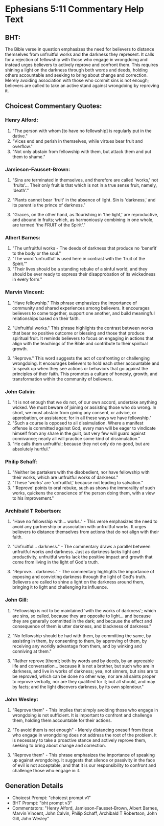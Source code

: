 # Ephesians 5:11 Commentary Help Text

## BHT:
The Bible verse in question emphasizes the need for believers to distance themselves from unfruitful works and the darkness they represent. It calls for a rejection of fellowship with those who engage in wrongdoing and instead urges believers to actively reprove and confront them. This requires shining a light on the darkness through both words and deeds, holding others accountable and seeking to bring about change and correction. Merely avoiding association with those who commit sins is not enough; believers are called to take an active stand against wrongdoing by reproving it.

## Choicest Commentary Quotes:
### Henry Alford:
1. "The person with whom [to have no fellowship] is regularly put in the dative." 
2. "Vices end and perish in themselves, while virtues bear fruit and overflow." 
3. "Not only abstain from fellowship with them, but attack them and put them to shame."

### Jamieson-Fausset-Brown:
1. "Sins are terminated in themselves, and therefore are called 'works,' not 'fruits'... Their only fruit is that which is not in a true sense fruit, namely, 'death'." 

2. "Plants cannot bear 'fruit' in the absence of light. Sin is 'darkness,' and its parent is the prince of darkness." 

3. "Graces, on the other hand, as flourishing in 'the light,' are reproductive, and abound in fruits; which, as harmoniously combining in one whole, are termed 'the FRUIT of the Spirit'."

### Albert Barnes:
1. "The unfruitful works - The deeds of darkness that produce no 'benefit' to the body or the soul."
2. "The word 'unfruitful' is used here in contrast with the 'fruit of the Spirit.'"
3. "Their lives should be a standing rebuke of a sinful world, and they should be ever ready to express their disapprobation of its wickedness in every form."

### Marvin Vincent:
1. "Have fellowship." This phrase emphasizes the importance of community and shared experiences among believers. It encourages believers to come together, support one another, and build meaningful relationships based on their faith.

2. "Unfruitful works." This phrase highlights the contrast between works that bear no positive outcome or blessing and those that produce spiritual fruit. It reminds believers to focus on engaging in actions that align with the teachings of the Bible and contribute to their spiritual growth.

3. "Reprove." This word suggests the act of confronting or challenging wrongdoing. It encourages believers to hold each other accountable and to speak up when they see actions or behaviors that go against the principles of their faith. This promotes a culture of honesty, growth, and transformation within the community of believers.

### John Calvin:
1. "It is not enough that we do not, of our own accord, undertake anything wicked. We must beware of joining or assisting those who do wrong. In short, we must abstain from giving any consent, or advice, or approbation, or assistance; for in all these ways we have fellowship." 
2. "Such a course is opposed to all dissimulation. Where a manifest offense is committed against God, every man will be eager to vindicate himself from any share in the guilt, but very few will guard against connivance; nearly all will practice some kind of dissimulation."
3. "He calls them unfruitful; because they not only do no good, but are absolutely hurtful."

### Philip Schaff:
1. "Neither be partakers with the disobedient, nor have fellowship with their works, which are unfruitful works of darkness." 
2. "These 'works' are 'unfruitful,' because not leading to salvation."
3. "'Reprove' points to oral rebuke, such as shows the immorality of such works, quickens the conscience of the person doing them, with a view to his improvement."

### Archibald T Robertson:
1. "Have no fellowship with... works." - This verse emphasizes the need to avoid any partnership or association with unfruitful works. It urges believers to distance themselves from actions that do not align with their faith.

2. "Unfruitful... darkness." - The commentary draws a parallel between unfruitful works and darkness. Just as darkness lacks light and productivity, unfruitful works lack the positive impact and growth that come from living in the light of God's truth.

3. "Reprove... darkness." - The commentary highlights the importance of exposing and convicting darkness through the light of God's truth. Believers are called to shine a light on the darkness around them, bringing it to light and challenging its influence.

### John Gill:
1. "Fellowship is not to be maintained 'with the works of darkness'; which are sins, so called, because they are opposite to light... and because they are generally committed in the dark; and because the effect and consequence of them is utter darkness, and blackness of darkness." 

2. "No fellowship should be had with them, by committing the same, by assisting in them, by consenting to them, by approving of them, by receiving any worldly advantage from them, and by winking and conniving at them."

3. "Rather reprove [them]; both by words and by deeds, by an agreeable life and conversation... because it is not a brother, but such who are in darkness, and live in works of darkness; yea, not sinners, but sins are to be reproved, which can be done no other way; nor are all saints proper to reprove verbally, nor are they qualified for it; but all should, and may by facts; and the light discovers darkness, by its own splendour."

### John Wesley:
1. "Reprove them" - This implies that simply avoiding those who engage in wrongdoing is not sufficient. It is important to confront and challenge them, holding them accountable for their actions.

2. "To avoid them is not enough" - Merely distancing oneself from those who engage in wrongdoing does not address the root of the problem. It is necessary to take a proactive stance and actively reprove them, seeking to bring about change and correction.

3. "Reprove them" - This phrase emphasizes the importance of speaking up against wrongdoing. It suggests that silence or passivity in the face of evil is not acceptable, and that it is our responsibility to confront and challenge those who engage in it.


## Generation Details
- Choicest Prompt: "choicest prompt v1"
- BHT Prompt: "bht prompt v3"
- Commentators: "Henry Alford, Jamieson-Fausset-Brown, Albert Barnes, Marvin Vincent, John Calvin, Philip Schaff, Archibald T Robertson, John Gill, John Wesley"
